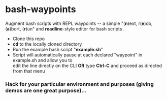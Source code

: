# bash-waypoints
Augment bash scripts with REPL waypoints -- a simple "(**n**)ext, r(**e**)do, (**a**)bort, (**r**)un" and **readline**-style editor for bash scripts .

 - Clone this repo
 - **cd** to the locally cloned directory
 - Run the example bash script "**example.sh**"
 - Script will automatically pause at each declared "waypoint" in example.sh and allow you to  
 edit the line directly on the CLI **OR** type **Ctrl-C** and proceed as directed from that menu
 
 ### Hack for your particular environment and purposes (giving demos are one great purpose)...
